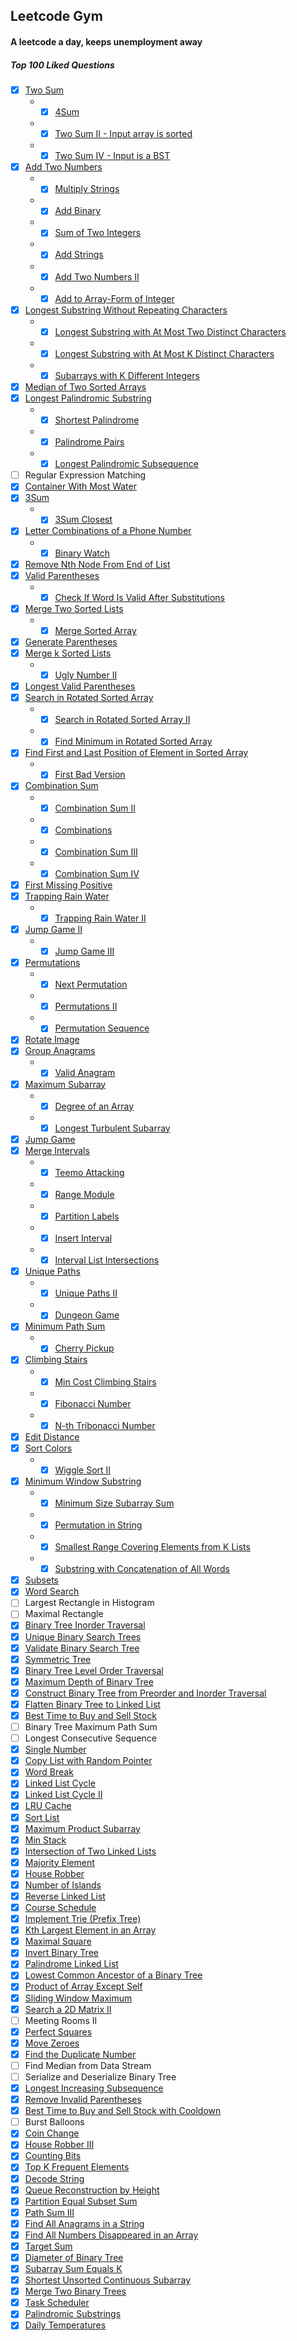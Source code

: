 Leetcode Gym
---------------
#### A leetcode a day, keeps unemployment away
##### Top 100 Liked Questions
- [x] [Two Sum](https://leetcode.com/problems/two-sum/)
	* - [x] [4Sum](https://leetcode.com/problems/4sum/)
	* - [x] [Two Sum II - Input array is sorted](https://leetcode.com/problems/two-sum-ii-input-array-is-sorted/)
	* - [x] [Two Sum IV - Input is a BST](https://leetcode.com/problems/two-sum-iv-input-is-a-bst/)
- [x] [Add Two Numbers](https://leetcode.com/problems/add-two-numbers/)
	* - [x] [Multiply Strings](https://leetcode.com/problems/multiply-strings/)
	* - [x] [Add Binary](https://leetcode.com/problems/add-binary/)
	* - [x] [Sum of Two Integers](https://leetcode.com/problems/sum-of-two-integers/)
	* - [x] [Add Strings](https://leetcode.com/problems/add-strings/)
	* - [x] [Add Two Numbers II](https://leetcode.com/problems/add-two-numbers-ii/)
	* - [x] [Add to Array-Form of Integer](https://leetcode.com/problems/add-to-array-form-of-integer/)
- [x] [Longest Substring Without Repeating Characters](https://leetcode.com/problems/longest-substring-without-repeating-characters/)
	* - [x] [Longest Substring with At Most Two Distinct Characters](https://leetcode.com/problems/longest-substring-with-at-most-two-distinct-characters/)
	* - [x] [Longest Substring with At Most K Distinct Characters](https://leetcode.com/problems/longest-substring-with-at-most-k-distinct-characters/)
	* - [x] [Subarrays with K Different Integers](https://leetcode.com/problems/subarrays-with-k-different-integers/)
- [x] [Median of Two Sorted Arrays](https://leetcode.com/problems/median-of-two-sorted-arrays/)
- [x] [Longest Palindromic Substring](https://leetcode.com/problems/longest-palindromic-substring/)
	* - [x] [Shortest Palindrome](https://leetcode.com/problems/shortest-palindrome/)
	* - [x] [Palindrome Pairs](https://leetcode.com/problems/palindrome-pairs/)
	* - [x] [Longest Palindromic Subsequence](https://leetcode.com/problems/longest-palindromic-subsequence/)
- [ ] Regular Expression Matching
- [x] [Container With Most Water](https://leetcode.com/problems/container-with-most-water/)
- [x] [3Sum](https://leetcode.com/problems/3sum/)
	* - [x] [3Sum Closest](https://leetcode.com/problems/3sum-closest/)
- [x] [Letter Combinations of a Phone Number](https://leetcode.com/problems/letter-combinations-of-a-phone-number/)
	* - [x] [Binary Watch](https://leetcode.com/problems/binary-watch/)
- [x] [Remove Nth Node From End of List](https://leetcode.com/problems/remove-nth-node-from-end-of-list/)
- [x] [Valid Parentheses](https://leetcode.com/problems/valid-parentheses/)
	* - [x] [Check If Word Is Valid After Substitutions](https://leetcode.com/problems/check-if-word-is-valid-after-substitutions/)
- [x] [Merge Two Sorted Lists](https://leetcode.com/problems/merge-two-sorted-lists/)
	* - [x] [Merge Sorted Array](https://leetcode.com/problems/merge-sorted-array/)
- [x] [Generate Parentheses](https://leetcode.com/problems/generate-parentheses/)
- [x] [Merge k Sorted Lists](https://leetcode.com/problems/merge-k-sorted-lists/)
	* - [x] [Ugly Number II](https://leetcode.com/problems/ugly-number-ii/)
- [x] [Longest Valid Parentheses](https://leetcode.com/problems/longest-valid-parentheses/)
- [x] [Search in Rotated Sorted Array](https://leetcode.com/problems/search-in-rotated-sorted-array/)
	* - [x] [Search in Rotated Sorted Array II](https://leetcode.com/problems/search-in-rotated-sorted-array-ii/)
	* - [x] [Find Minimum in Rotated Sorted Array](https://leetcode.com/problems/find-minimum-in-rotated-sorted-array/)
- [x] [Find First and Last Position of Element in Sorted Array](https://leetcode.com/problems/find-first-and-last-position-of-element-in-sorted-array/)
	* - [x] [First Bad Version](https://leetcode.com/problems/first-bad-version/)
- [x] [Combination Sum](https://leetcode.com/problems/combination-sum/)
	* - [x] [Combination Sum II](https://leetcode.com/problems/combination-sum-ii/)
	* - [x] [Combinations](https://leetcode.com/problems/combinations/)
	* - [x] [Combination Sum III](https://leetcode.com/problems/combination-sum-iii/)
	* - [x] [Combination Sum IV](https://leetcode.com/problems/combination-sum-iv/)
- [x] [First Missing Positive](https://leetcode.com/problems/first-missing-positive/)
- [x] [Trapping Rain Water](https://leetcode.com/problems/trapping-rain-water/)
	* - [x] [Trapping Rain Water II](https://leetcode.com/problems/trapping-rain-water-ii/)
- [x] [Jump Game II](https://leetcode.com/problems/jump-game-ii/)
	* - [x] [Jump Game III](https://leetcode.com/problems/jump-game-iii/)
- [x] [Permutations](https://leetcode.com/problems/permutations/)
	* - [x] [Next Permutation](https://leetcode.com/problems/next-permutation/)
	* - [x] [Permutations II](https://leetcode.com/problems/permutations-ii/)
	* - [x] [Permutation Sequence](https://leetcode.com/problems/permutation-sequence/)
- [x] [Rotate Image](https://leetcode.com/problems/rotate-image/)
- [x] [Group Anagrams](https://leetcode.com/problems/group-anagrams/)
	* - [x] [Valid Anagram](https://leetcode.com/problems/valid-anagram/)
- [x] [Maximum Subarray](https://leetcode.com/problems/maximum-subarray/)
	* - [x] [Degree of an Array](https://leetcode.com/problems/degree-of-an-array/)
	* - [x] [Longest Turbulent Subarray](https://leetcode.com/problems/longest-turbulent-subarray/)
- [x] [Jump Game](https://leetcode.com/problems/jump-game/)
- [x] [Merge Intervals](https://leetcode.com/problems/merge-intervals/)
	* - [x] [Teemo Attacking](https://leetcode.com/problems/teemo-attacking/)
	* - [x] [Range Module](https://leetcode.com/problems/range-module/)
	* - [x] [Partition Labels](https://leetcode.com/problems/partition-labels/)
	* - [x] [Insert Interval](https://leetcode.com/problems/insert-interval/)
	* - [x] [Interval List Intersections](https://leetcode.com/problems/interval-list-intersections/)
- [x] [Unique Paths](https://leetcode.com/problems/unique-paths/)
	* - [x] [Unique Paths II](https://leetcode.com/problems/unique-paths-ii/)
	* - [x] [Dungeon Game](https://leetcode.com/problems/dungeon-game/)
- [x] [Minimum Path Sum](https://leetcode.com/problems/minimum-path-sum/)
	* - [x] [Cherry Pickup](https://leetcode.com/problems/cherry-pickup/)
- [x] [Climbing Stairs](https://leetcode.com/problems/climbing-stairs/)
	* - [x] [Min Cost Climbing Stairs](https://leetcode.com/problems/min-cost-climbing-stairs/)
	* - [x] [Fibonacci Number](https://leetcode.com/problems/fibonacci-number/)
	* - [x] [N-th Tribonacci Number](https://leetcode.com/problems/n-th-tribonacci-number/)
- [x] [Edit Distance](https://leetcode.com/problems/edit-distance/)
- [x] [Sort Colors](https://leetcode.com/problems/sort-colors/)
	* - [x] [Wiggle Sort II](https://leetcode.com/problems/wiggle-sort-ii/)
- [x] [Minimum Window Substring](https://leetcode.com/problems/minimum-window-substring/)
	* - [x] [Minimum Size Subarray Sum](https://leetcode.com/problems/minimum-size-subarray-sum/)
	* - [x] [Permutation in String](https://leetcode.com/problems/permutation-in-string/)
	* - [x] [Smallest Range Covering Elements from K Lists](https://leetcode.com/problems/smallest-range-covering-elements-from-k-lists/)
	* - [x] [Substring with Concatenation of All Words](https://leetcode.com/problems/substring-with-concatenation-of-all-words/)
- [x] [Subsets](https://leetcode.com/problems/subsets/)
- [x] [Word Search](https://leetcode.com/problems/word-search/)
- [ ] Largest Rectangle in Histogram
- [ ] Maximal Rectangle
- [x] [Binary Tree Inorder Traversal](https://leetcode.com/problems/binary-tree-inorder-traversal/)
- [x] [Unique Binary Search Trees](https://leetcode.com/problems/unique-binary-search-trees/)
- [x] [Validate Binary Search Tree](https://leetcode.com/problems/validate-binary-search-tree/)
- [x] [Symmetric Tree](https://leetcode.com/problems/symmetric-tree/)
- [x] [Binary Tree Level Order Traversal](https://leetcode.com/problems/binary-tree-level-order-traversal/)
- [x] [Maximum Depth of Binary Tree](https://leetcode.com/problems/maximum-depth-of-binary-tree/)
- [x] [Construct Binary Tree from Preorder and Inorder Traversal](https://leetcode.com/problems/construct-binary-tree-from-preorder-and-inorder-traversal/)
- [x] [Flatten Binary Tree to Linked List](https://leetcode.com/problems/flatten-binary-tree-to-linked-list/)
- [x] [Best Time to Buy and Sell Stock](https://leetcode.com/problems/best-time-to-buy-and-sell-stock/)
- [ ] Binary Tree Maximum Path Sum
- [ ] Longest Consecutive Sequence
- [x] [Single Number](https://leetcode.com/problems/single-number/)
- [x] [Copy List with Random Pointer](https://leetcode.com/problems/copy-list-with-random-pointer/)
- [x] [Word Break](https://leetcode.com/problems/word-break/)
- [x] [Linked List Cycle](https://leetcode.com/problems/linked-list-cycle/)
- [x] [Linked List Cycle II](https://leetcode.com/problems/linked-list-cycle-ii/) 
- [x] [LRU Cache](https://leetcode.com/problems/lru-cache/)
- [x] [Sort List](https://leetcode.com/problems/sort-list/)
- [x] [Maximum Product Subarray](https://leetcode.com/problems/maximum-product-subarray/)
- [x] [Min Stack](https://leetcode.com/problems/min-stack/)
- [x] [Intersection of Two Linked Lists](https://leetcode.com/problems/intersection-of-two-linked-lists/)
- [x] [Majority Element](https://leetcode.com/problems/majority-element/)
- [x] [House Robber](https://leetcode.com/problems/house-robber/)
- [x] [Number of Islands](https://leetcode.com/problems/number-of-islands/)
- [x] [Reverse Linked List](https://leetcode.com/problems/reverse-linked-list/)
- [x] [Course Schedule](https://leetcode.com/problems/course-schedule/)
- [x] [Implement Trie (Prefix Tree)](https://leetcode.com/problems/implement-trie-prefix-tree/)
- [x] [Kth Largest Element in an Array](https://leetcode.com/problems/kth-largest-element-in-an-array/)
- [x] [Maximal Square](https://leetcode.com/problems/maximal-square/)
- [x] [Invert Binary Tree](https://leetcode.com/problems/invert-binary-tree/)
- [x] [Palindrome Linked List](https://leetcode.com/problems/palindrome-linked-list/)
- [x] [Lowest Common Ancestor of a Binary Tree](https://leetcode.com/problems/lowest-common-ancestor-of-a-binary-tree/)
- [x] [Product of Array Except Self](https://leetcode.com/problems/product-of-array-except-self/)
- [x] [Sliding Window Maximum](https://leetcode.com/problems/sliding-window-maximum/)
- [x] [Search a 2D Matrix II](https://leetcode.com/problems/search-a-2d-matrix-ii/)
- [ ] Meeting Rooms II
- [x] [Perfect Squares](https://leetcode.com/problems/perfect-squares/)
- [x] [Move Zeroes](https://leetcode.com/problems/move-zeroes/)
- [x] [Find the Duplicate Number](https://leetcode.com/problems/find-the-duplicate-number/)
- [ ] Find Median from Data Stream
- [ ] Serialize and Deserialize Binary Tree
- [x] [Longest Increasing Subsequence](https://leetcode.com/problems/longest-increasing-subsequence/)
- [x] [Remove Invalid Parentheses](https://leetcode.com/problems/remove-invalid-parentheses/)
- [x] [Best Time to Buy and Sell Stock with Cooldown](https://leetcode.com/problems/best-time-to-buy-and-sell-stock-with-cooldown/)
- [ ] Burst Balloons
- [x] [Coin Change](https://leetcode.com/problems/coin-change/)
- [x] [House Robber III](https://leetcode.com/problems/house-robber-iii/)
- [x] [Counting Bits](https://leetcode.com/problems/counting-bits/)
- [x] [Top K Frequent Elements](https://leetcode.com/problems/top-k-frequent-elements/)
- [x] [Decode String](https://leetcode.com/problems/decode-string/)
- [x] [Queue Reconstruction by Height](https://leetcode.com/problems/queue-reconstruction-by-height/)
- [x] [Partition Equal Subset Sum](https://leetcode.com/problems/partition-equal-subset-sum/)
- [x] [Path Sum III](https://leetcode.com/problems/path-sum-iii/)
- [x] [Find All Anagrams in a String](https://leetcode.com/problems/find-all-anagrams-in-a-string/)
- [x] [Find All Numbers Disappeared in an Array](https://leetcode.com/problems/find-all-numbers-disappeared-in-an-array/)
- [x] [Target Sum](https://leetcode.com/problems/target-sum/)
- [x] [Diameter of Binary Tree](https://leetcode.com/problems/diameter-of-binary-tree/)
- [x] [Subarray Sum Equals K](https://leetcode.com/problems/subarray-sum-equals-k/)
- [x] [Shortest Unsorted Continuous Subarray](https://leetcode.com/problems/shortest-unsorted-continuous-subarray/)
- [x] [Merge Two Binary Trees](https://leetcode.com/problems/merge-two-binary-trees/)
- [x] [Task Scheduler](https://leetcode.com/problems/task-scheduler/)
- [x] [Palindromic Substrings](https://leetcode.com/problems/palindromic-substrings/)
- [x] [Daily Temperatures](https://leetcode.com/problems/daily-temperatures/)
